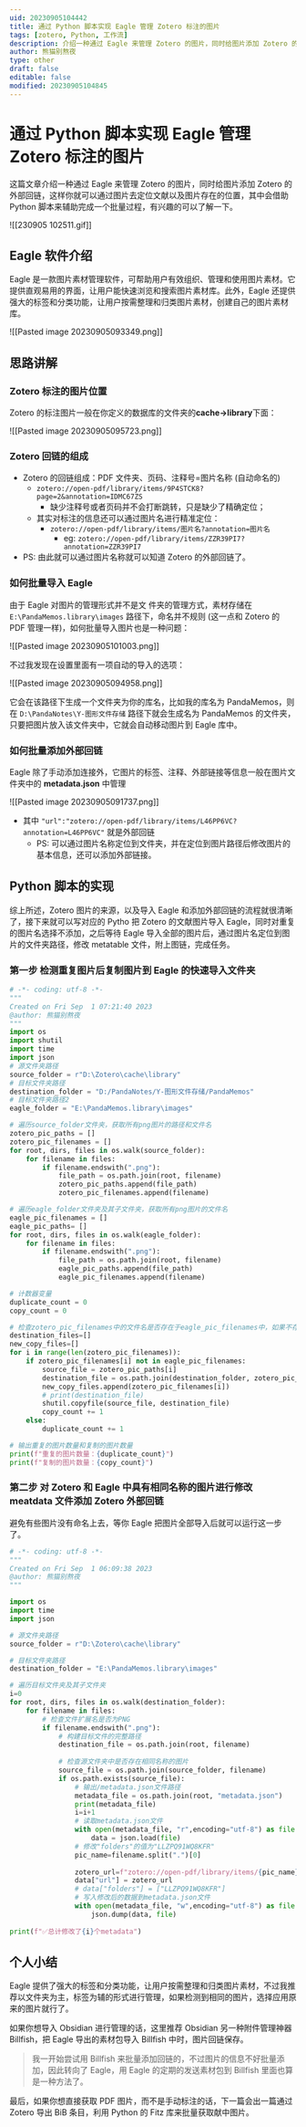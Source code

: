 ```yaml
---
uid: 20230905104442
title: 通过 Python 脚本实现 Eagle 管理 Zotero 标注的图片
tags: [zotero, Python, 工作流]
description: 介绍一种通过 Eagle 来管理 Zotero 的图片，同时给图片添加 Zotero 的外部回链，这样你就可以通过图片去定位文献以及图片存在的位置，其中会借助 Python 脚本来辅助完成一个批量过程，有兴趣的可以了解一下。
author: 熊猫别熬夜
type: other
draft: false
editable: false
modified: 20230905104845
---
```


# 通过 Python 脚本实现 Eagle 管理 Zotero 标注的图片

这篇文章介绍一种通过 Eagle 来管理 Zotero 的图片，同时给图片添加 Zotero 的外部回链，这样你就可以通过图片去定位文献以及图片存在的位置，其中会借助 Python 脚本来辅助完成一个批量过程，有兴趣的可以了解一下。

![[230905 102511.gif]]

## Eagle 软件介绍

Eagle 是一款图片素材管理软件，可帮助用户有效组织、管理和使用图片素材。它提供直观易用的界面，让用户能快速浏览和搜索图片素材库。此外，Eagle 还提供强大的标签和分类功能，让用户按需整理和归类图片素材，创建自己的图片素材库。

![[Pasted image 20230905093349.png]]

## 思路讲解

### Zotero 标注的图片位置

Zotero 的标注图片一般在你定义的数据库的文件夹的**cache->library**下面：

![[Pasted image 20230905095723.png]]

### Zotero 回链的组成

- Zotero 的回链组成：PDF 文件夹、页码、注释号=图片名称 (自动命名的)
	- `zotero://open-pdf/library/items/9P4STCK8?page=2&annotation=IDMC67ZS`
		- 缺少注释号或者页码并不会打断跳转，只是缺少了精确定位；
	- 其实对标注的信息还可以通过图片名进行精准定位：
		- `zotero://open-pdf/library/items/图片名?annotation=图片名`
			- eg: `zotero://open-pdf/library/items/ZZR39PI7?annotation=ZZR39PI7`
- PS: 由此就可以通过图片名称就可以知道 Zotero 的外部回链了。

### 如何批量导入 Eagle

由于 Eagle 对图片的管理形式并不是文	件夹的管理方式，素材存储在 `E:\PandaMemos.library\images` 路径下，命名并不规则 (这一点和 Zotero 的 PDF 管理一样)，如何批量导入图片也是一种问题：

![[Pasted image 20230905101003.png]]

不过我发现在设置里面有一项自动的导入的选项：

![[Pasted image 20230905094958.png]]

它会在该路径下生成一个文件夹为你的库名，比如我的库名为 PandaMemos，则在 `D:\PandaNotes\Y-图形文件存储` 路径下就会生成名为 PandaMemos 的文件夹，只要把图片放入该文件夹中，它就会自动移动图片到 Eagle 库中。

### 如何批量添加外部回链

Eagle 除了手动添加连接外，它图片的标签、注释、外部链接等信息一般在图片文件夹中的 **metadata.json** 中管理

![[Pasted image 20230905091737.png]]

- 其中 `"url":"zotero://open-pdf/library/items/L46PP6VC?annotation=L46PP6VC"` 就是外部回链
	- PS: 可以通过图片名称定位到文件夹，并在定位到图片路径后修改图片的基本信息，还可以添加外部链接。

## Python 脚本的实现

综上所述，Zotero 图片的来源，以及导入 Eagle 和添加外部回链的流程就很清晰了，接下来就可以写对应的 Pytho 把 Zotero 的文献图片导入 Eagle，同时对重复的图片名选择不添加，之后等待 Eagle 导入全部的图片后，通过图片名定位到图片的文件夹路径，修改 metatable 文件，附上图链，完成任务。

### 第一步 检测重复图片后复制图片到 Eagle 的快速导入文件夹

```python
# -*- coding: utf-8 -*-
"""
Created on Fri Sep  1 07:21:40 2023
@author: 熊猫别熬夜
"""
import os
import shutil
import time
import json
# 源文件夹路径
source_folder = r"D:\Zotero\cache\library"
# 目标文件夹路径
destination_folder = "D:/PandaNotes/Y-图形文件存储/PandaMemos"
# 目标文件夹路径2
eagle_folder = "E:\PandaMemos.library\images"

# 遍历source_folder文件夹，获取所有png图片的路径和文件名
zotero_pic_paths = []
zotero_pic_filenames = []
for root, dirs, files in os.walk(source_folder):
    for filename in files:
        if filename.endswith(".png"):
            file_path = os.path.join(root, filename)
            zotero_pic_paths.append(file_path)
            zotero_pic_filenames.append(filename)

# 遍历eagle_folder文件夹及其子文件夹，获取所有png图片的文件名
eagle_pic_filenames = []
eagle_pic_paths= []
for root, dirs, files in os.walk(eagle_folder):
    for filename in files:
        if filename.endswith(".png"):
            file_path = os.path.join(root, filename)
            eagle_pic_paths.append(file_path)
            eagle_pic_filenames.append(filename)

# 计数器变量
duplicate_count = 0
copy_count = 0

# 检查zotero_pic_filenames中的文件名是否存在于eagle_pic_filenames中，如果不存在则复制图片到destination_folder
destination_files=[]
new_copy_files=[]
for i in range(len(zotero_pic_filenames)):
    if zotero_pic_filenames[i] not in eagle_pic_filenames:
        source_file = zotero_pic_paths[i]
        destination_file = os.path.join(destination_folder, zotero_pic_filenames[i])
        new_copy_files.append(zotero_pic_filenames[i])
        # print(destination_file)
        shutil.copyfile(source_file, destination_file)
        copy_count += 1
    else:
        duplicate_count += 1

# 输出重复的图片数量和复制的图片数量
print(f"重复的图片数量：{duplicate_count}")
print(f"复制的图片数量：{copy_count}")
```

### 第二步 对 Zotero 和 Eagle 中具有相同名称的图片进行修改 meatdata 文件添加 Zotero 外部回链

避免有些图片没有命名上去，等你 Eagle 把图片全部导入后就可以运行这一步了。

```python
# -*- coding: utf-8 -*-
"""
Created on Fri Sep  1 06:09:38 2023
@author: 熊猫别熬夜
"""

import os
import time
import json

# 源文件夹路径
source_folder = r"D:\Zotero\cache\library"

# 目标文件夹路径
destination_folder = "E:\PandaMemos.library\images"

# 遍历目标文件夹及其子文件夹
i=0
for root, dirs, files in os.walk(destination_folder):
    for filename in files:
        # 检查文件扩展名是否为PNG
        if filename.endswith(".png"):
            # 构建目标文件的完整路径
            destination_file = os.path.join(root, filename)
            
            # 检查源文件夹中是否存在相同名称的图片
            source_file = os.path.join(source_folder, filename)
            if os.path.exists(source_file):
                # 输出/metadata.json文件路径
                metadata_file = os.path.join(root, "metadata.json")
                print(metadata_file)
                i=i+1
                # 读取metadata.json文件
                with open(metadata_file, "r",encoding="utf-8") as file:
                    data = json.load(file)
                # 修改"folders"的值为"LLZPQ91WQ8KFR"
                pic_name=filename.split(".")[0]
                
                zotero_url=f"zotero://open-pdf/library/items/{pic_name}?annotation={pic_name}"
                data["url"] = zotero_url
                # data["folders"] = ["LLZPQ91WQ8KFR"]
                # 写入修改后的数据到metadata.json文件
                with open(metadata_file, "w",encoding="utf-8") as file:
                    json.dump(data, file)   
        
print(f"✅总计修改了{i}个metadata")
```

## 个人小结

Eagle 提供了强大的标签和分类功能，让用户按需整理和归类图片素材，不过我推荐以文件夹为主，标签为辅的形式进行管理，如果检测到相同的图片，选择应用原来的图片就行了。

如果你想导入 Obsidian 进行管理的话，这里推荐 Obsidian 另一种附件管理神器 Billfish，把 Eagle 导出的素材包导入 Billfish 中时，图片回链保存。

> 我一开始尝试用 Billfish 来批量添加回链的，不过图片的信息不好批量添加，因此转向了 Eagle，用 Eagle 的定期的发送素材包到 Billfish 里面也算是一种方法了。

最后，如果你想直接获取 PDF 图片，而不是手动标注的话，下一篇会出一篇通过 Zotero 导出 BiB 条目，利用 Python 的 Fitz 库来批量获取献中图片。
